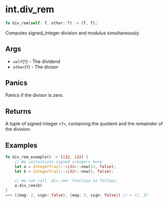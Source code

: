 # int.div_rem

```rust
fn div_rem(self: T, other: T) -> (T, T);
```

Computes signed\_integer division and modulus simultaneously

## Args

* `self`(`T`) - The dividend
* `other`(`T`) - The divisor

## Panics

Panics if the divisor is zero.

## Returns

A tuple of signed integer `<T>`, containing the quotient and the remainder of the division.

## Examples

```rust
fn div_rem_example() -> (i32, i32) {
    // We instantiate signed integers here.
    let a = IntegerTrait::<i32>::new(13, false);
    let b = IntegerTrait::<i32>::new(5, false);
    
    // We can call `div_rem` function as follows.
    a.div_rem(b)
}
>>> ({mag: 2, sign: false}, {mag: 3, sign: false}) // = (2, 3)
```
